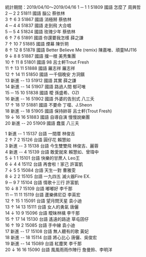 統計期間：2019/04/10～2019/04/16
1 	─ 	1 	1 	51809 	國語 	怎麼了 	周興哲 		
2 	─ 	2 	2 	51811 	國語 	腦公 	蔡依林 		
3 	↑ 	6 	3 	51867 	國語 	消極掰 	蔡依林 		
4 	─ 	4 	4 	51837 	國語 	走到飛 	大合唱 		
5 	─ 	5 	4 	51824 	國語 	玫瑰少年 	蔡依林 		
6 	↑ 	7 	6 	51891 	國語 	你還要我怎樣 	薛之謙 		
7 	↑ 	10 	7 	51885 	國語 	煙幕 	陳忻玥 		
8 	↑ 	12 	8 	51878 	國語 	Better Believe Me (remix) 	陳嘉唯、頑童MJ116 		
9 	↓ 	8 	8 	51887 	國語 	擋一根 	美秀集團 		
10 	↑ 	11 	8 	51801 	國語 	98 	呂士軒Trout Fresh 		
11 	↑ 	13 	11 	51888 	國語 	羅志祥 	羅志祥 		
12 	↑ 	14 	11 	51850 	國語 	一千個晚安 	方泂鑌 		
13 	新進 	-- 	13 	51912 	國語 	其實 	薛之謙 		
14 	新進 	-- 	14 	51907 	國語 	路過人間 	郁可唯 		
15 	─ 	15 	10 	51838 	國語 	曖 	孫盛希、OZI 		
16 	新進 	-- 	16 	51902 	國語 	外婆的告別式 	八三夭 		
17 	↑ 	18 	17 	51881 	國語 	不要命 	丁噹、J.Sheon 		
18 	新進 	-- 	18 	51905 	國語 	保持帥哥 	呂士軒(Trout Fresh) 		
19 	↓ 	16 	16 	51883 	國語 	自導自演 	慢慢說樂團 		
20 	新進 	-- 	20 	51909 	國語 	蠢蛋 	八三夭

1 	新進 	-- 	1 	15137 	台語 	一間厝 	林俊吉 		
2 	↑ 	7 	2 	15126 	台語 	圓仔花 	賴慧如 		
3 	新進 	-- 	3 	15138 	台語 	今生雙雙飛 	林俊吉、麗蓉 		
4 	新進 	-- 	4 	15139 	台語 	敢愛就來 	賴慧如、曾瑋中 		
5 	↓ 	1 	1 	15101 	台語 	快樂的甘蔗人 	Leo王 		
6 	↓ 	4 	4 	15112 	台語 	再會啦！家己 	許富凱 		
7 	↓ 	5 	5 	15084 	台語 	天生一對 	曹雅雯 		
8 	↓ 	2 	2 	15105 	台語 	一九四五 	滅火器Fire EX. 		
9 	─ 	9 	7 	15104 	台語 	情歌十三行 	許富凱 		
10 	↓ 	8 	7 	15109 	台語 	嘟嘟好 	李千那 		
11 	─ 	11 	11 	15119 	台語 	蘆樂佛尼亞 	李英宏 		
12 	↑ 	15 	1 	15091 	台語 	望月問天星 	袁小迪 		
13 	↑ 	14 	13 	15111 	台語 	女人的勇氣 	唐儷 		
14 	↓ 	10 	9 	15096 	台語 	曖昧林檎 	李千那 		
15 	↑ 	17 	14 	15130 	台語 	遙遠的路途 	草屯囝仔 		
16 	↑ 	19 	2 	15085 	台語 	手中線 	袁小迪 		
17 	新進 	-- 	17 	15108 	台語 	無人聽有的歌 	黃妃 		
18 	新進 	-- 	18 	15114 	台語 	將心比心 	唐儷、吳俊宏 		
19 	新進 	-- 	14 	15089 	台語 	紅塵笑 	李千那 		
20 	↓ 	16 	16 	15090 	台語 	風風雨雨作陣行 	詹曼鈴、李明洋